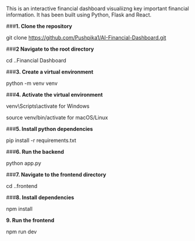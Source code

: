 This is an interactive financial dashboard visualiizng key important financial information. It has been built using Python, Flask and React.

###**1. Clone the repository**
   
git clone https://github.com/Pushpika1/AI-Financial-Dashboard.git

###**2 Navigate to the root directory**

cd ..Financial Dashboard

###**3. Create a virtual environment**

python -m venv venv

###**4. Activate the virtual environment**

venv\Scripts\activate for Windows

source venv/bin/activate for macOS/Linux

###**5. Install python dependencies** 

pip install -r requirements.txt

###**6. Run the backend** 

python app.py

###**7. Navigate to the frontend directory** 

cd ..frontend

###**8. Install dependencies** 

npm install

**9. Run the frontend** 

npm run dev
